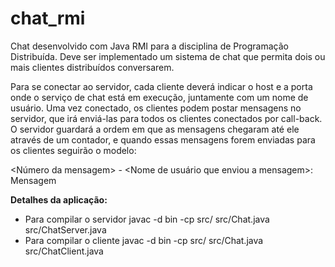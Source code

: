 # chat_rmi
Chat desenvolvido com Java RMI para a disciplina de Programação Distribuída. Deve ser implementado um sistema de chat que permita dois ou mais clientes distribuídos conversarem. 

Para se conectar ao servidor, cada cliente deverá indicar o host e a porta onde o serviço de chat está em execução, juntamente com um nome de usuário. Uma vez conectado, os clientes podem postar mensagens no servidor, que irá enviá-las para todos os clientes conectados por call-back. O servidor guardará a ordem em que as mensagens chegaram até ele através de um contador, e quando essas mensagens forem enviadas para os clientes seguirão o modelo: 

<Número da mensagem> - <Nome de usuário que enviou a mensagem>: Mensagem
  
**Detalhes da aplicação:**
  
- Para compilar o servidor
      	javac -d bin -cp src/ src/Chat.java src/ChatServer.java
- Para compilar o cliente
	      javac -d bin -cp src/ src/Chat.java src/ChatClient.java

